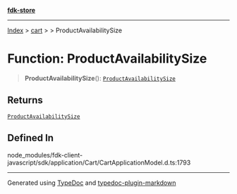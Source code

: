 [**fdk-store**](../../../README.md)
***

[Index](../../../API.md) > [cart](../../README.md) > [<internal>](../README.md) > ProductAvailabilitySize

# Function: ProductAvailabilitySize

> **ProductAvailabilitySize**(): [`ProductAvailabilitySize`](../type-aliases/type-alias.ProductAvailabilitySize.md)

## Returns

[`ProductAvailabilitySize`](../type-aliases/type-alias.ProductAvailabilitySize.md)

## Defined In

node\_modules/fdk-client-javascript/sdk/application/Cart/CartApplicationModel.d.ts:1793

***
Generated using [TypeDoc](https://typedoc.org/) and [typedoc-plugin-markdown](https://www.npmjs.com/package/typedoc-plugin-markdown)
